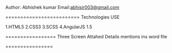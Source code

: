 Author: Abhishek kumar
Email:abhisir003@gmail.com

=========================
Technologies USE

1.HTML5
2.CSS3
3.SCSS
4.AngularJS 1.5


=================
Three Screen Attahed 
Details mentions ins word file


================
